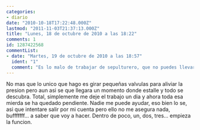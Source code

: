 ```yaml
---
categories:
- diario
date: "2010-10-18T17:22:48.000Z"
lastmod: "2011-11-03T21:37:13.000Z"
title: "Lunes, 18 de octubre de 2010 a las 18:22"
comments: 1
id: 1287422568
commentList:
- date: "Martes, 19 de octubre de 2010 a las 18:57"
  ident: "1"
  comment: "Es lo malo de trabajar de sepulturero, que no puedes llevarte el trabajo a casa. Al final te pillan,como bien dices."
---
```


No mas que lo unico que hago es girar pequeñas valvulas para aliviar la presion pero aun asi se que llegara un momento donde estalle y todo se descubra. Total, simplemente me deje el trabajo un dia y ahora toda esa mierda se ha quedado pendiente. Nadie me puede ayudar, eso bien lo se, asi que intentare salir por mi cuenta pero ello no me asegura nada, bufffffff... a saber que voy a hacer. Dentro de poco, un, dos, tres... empieza la funcion.